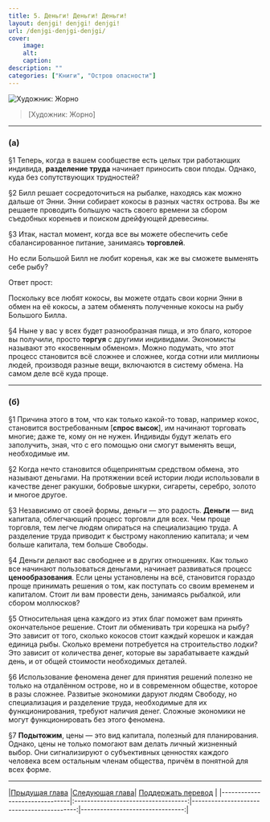 ```yaml
---
title: 5. Деньги! Деньги! Деньги!
layout: denjgi! denjgi! denjgi!
url: /denjgi-denjgi-denjgi/
cover:
    image:
    alt: 
    caption: 
description: ""
categories: ["Книги", "Остров опасности"]
---
```


![Художник: Жорно](/img/books/antologiya-anarho-kapitalizma/4.jpg "")
>[Художник: Жорно]

-----

### <h3>(а)</h3>

§1 Теперь, когда в вашем сообществе есть целых три работающих индивида, **разделение труда** начинает приносить свои плоды. Однако, куда без сопутствующих трудностей?

§2 Билл решает сосредоточиться на рыбалке, находясь как можно дальше от Энни. Энни собирает кокосы в разных частях острова. Вы же решаете проводить большую часть своего времени за сбором съедобных кореньев и поиском дрейфующей древесины.

§3 Итак, настал момент, когда все вы можете обеспечить себе сбалансированное питание, занимаясь **торговлей**.

Но если Большой Билл не любит коренья, как же вы сможете выменять себе рыбу?

Ответ прост:

Поскольку все любят кокосы, вы можете отдать свои корни Энни в обмен на её кокосы, а затем обменять полученные кокосы на рыбу Большого Билла.

§4 Ныне у вас у всех будет разнообразная пища, и это благо, которое вы получили, просто **торгуя** с другими индивидами. Экономисты называют это «косвенным обменом». Можно подумать, что этот процесс становится всё сложнее и сложнее, когда сотни или миллионы людей, производя разные вещи, включаются в систему обмена. На самом деле всё куда проще.

-----

### <h3>(б)</h3>

§1 Причина этого в том, что как только какой-то товар, например кокос, становится востребованным [**спрос высок**], им начинают торговать многие; даже те, кому он не нужен. Индивиды будут желать его заполучить, зная, что с его помощью они смогут выменять вещи, необходимые им.

§2 Когда нечто становится общепринятым средством обмена, это называют деньгами. На протяжении всей истории люди использовали в качестве денег ракушки, бобровые шкурки, сигареты, серебро, золото и многое другое.

§3 Независимо от своей формы, деньги — это радость. **Деньги** — вид капитала, облегчающий процесс торговли для всех. Чем проще торговля, тем легче людям опираться на специализацию труда. А разделение труда приводит к быстрому накоплению капитала; и чем больше капитала, тем больше Свободы.

§4 Деньги делают вас свободнее и в других отношениях. Как только все начинают пользоваться деньгами, начинает развиваться процесс **ценообразования**. Если цены установлены на всё, становится гораздо проще принимать решения о том, как поступать со своим временем и капиталом. Стоит ли вам провести день, занимаясь рыбалкой, или сбором моллюсков?

§5 Относительная цена каждого из этих благ поможет вам принять окончательное решение. Стоит ли обменивать три корешка на рыбу? Это зависит от того, сколько кокосов стоит каждый корешок и каждая единица рыбы. Сколько времени потребуется на строительство лодки? Это зависит от количества денег, которые вы зарабатываете каждый день, и от общей стоимости необходимых деталей.

§6 Использование феномена денег для принятия решений полезно не только на отдалённом острове, но и в современном обществе, которое в разы сложнее. Развитые экономики даруют людям Свободу, но специализация и разделение труда, необходимые для их функционирования, требуют наличия денег. Сложные экономики не могут функционировать без этого феномена.

§7 **Подытожим**, цены — это вид капитала, полезный для планирования. Однако, цены не только помогают вам делать личный жизненный выбор. Они сигнализируют о субъективных ценностях каждого человека всем остальным членам общества, причём в понятной для всех форме.


-----

|[Прыдущая глава](/nasilie-i-retribuciya/) |[Следующая глава](/emergenciya-rynka-neizbezhna/)| [Поддержать перевод](/0-ostrov-opasnosti/#h3поддержать-работуh3)    |
|-------------------------------|:-----------------------------------:|------------------------------------------:|--------------------------------:|